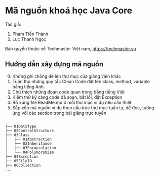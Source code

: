 # Mã nguồn khoá học Java Core

Tác giả:
1. Phạm Tiến Thành
2. Lục Thanh Ngọc

Bản quyền thuộc về Techmaster Việt nam, https://techmaster.vn

## Hướng dẫn xây dựng mã nguồn
0. Không ghi chồng đè lên thư mục của giảng viên khác
1. Tuân thủ những quy tắc Clean Code đặt tên class, method, variable bằng tiếng Anh.
2. Chú thích những đoạn code quan trọng bằng tiếng Việt
3. Kiểm thử kỹ càng code đã soạn, bắt lỗi, đặt Exception
4. Bổ xung file ReadMe.md ở mỗi thư mục ví dụ nếu cần thiết
5. Sắp xếp mã nguồn ví dụ theo cấu trúc thư mục tuần tự, dễ đọc, tương ứng với các section trong bài giảng trực tuyến
```
.
├── 01DataType
├── 02ControlStructure
├── 03Class
│   ├── 01Abstraction
│   ├── 02Inheritance
│   ├── 03Encapsulation
│   └── 04Polymorphism
├── 04Exception
├── 05FileIO
├── 06Collection
...
```